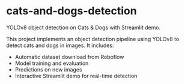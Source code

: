 # cats-and-dogs-detection
YOLOv8 object detection on Cats &amp; Dogs with Streamlit demo.

This project implements an object detection pipeline using YOLOv8 to detect cats and dogs in images. 
It includes:

- Automatic dataset download from Roboflow
- Model training and evaluation
- Predictions on new images
- Interactive Streamlit demo for real-time detection
